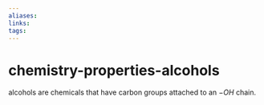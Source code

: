 ```yaml
---
aliases: 
links: 
tags: 
---
```

# chemistry-properties-alcohols

alcohols are chemicals that have carbon groups attached to an $-OH$ chain.
